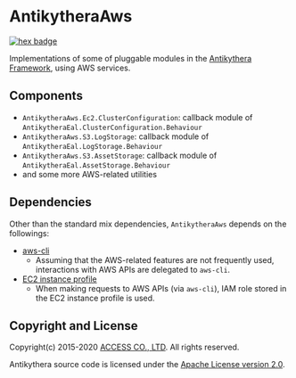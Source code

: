 # AntikytheraAws

[![hex badge](https://img.shields.io/hexpm/v/antikythera_aws.svg)](https://hex.pm/packages/antikythera_aws)

Implementations of some of pluggable modules in the [Antikythera Framework](https://github.com/access-company/antikythera), using AWS services.

## Components

- `AntikytheraAws.Ec2.ClusterConfiguration`: callback module of `AntikytheraEal.ClusterConfiguration.Behaviour`
- `AntikytheraAws.S3.LogStorage`: callback module of `AntikytheraEal.LogStorage.Behaviour`
- `AntikytheraAws.S3.AssetStorage`: callback module of `AntikytheraEal.AssetStorage.Behaviour`
- and some more AWS-related utilities

## Dependencies

Other than the standard mix dependencies, `AntikytheraAws` depends on the followings:

- [aws-cli](https://github.com/aws/aws-cli)
    - Assuming that the AWS-related features are not frequently used, interactions with AWS APIs are delegated to `aws-cli`.
- [EC2 instance profile](https://docs.aws.amazon.com/IAM/latest/UserGuide/id_roles_use_switch-role-ec2_instance-profiles.html)
    - When making requests to AWS APIs (via `aws-cli`), IAM role stored in the EC2 instance profile is used.

## Copyright and License

Copyright(c) 2015-2020 [ACCESS CO., LTD](https://www.access-company.com). All rights reserved.

Antikythera source code is licensed under the [Apache License version 2.0](./LICENSE).
